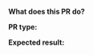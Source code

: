 **What does this PR do?**

**PR type:**
<!--
Choose one line and move it out of the comment.
- This PR **only** includes non-code changes.
- This PR updates methods or parameters.
- This PR includes breaking changes (methods removed or renamed, parameters moved or removed.)

If the changes to code have been tested locally, please add the following:
- Code changes have been tested locally.
and include attachments in the Expected result field if possible.

If you want to add extra notes, please add the following:
- **Note:** [your note here.]
-->

**Expected result:**


